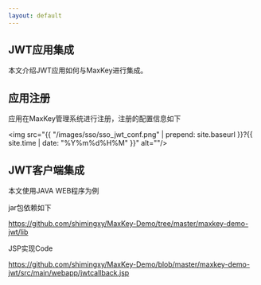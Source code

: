 ```yaml
---
layout: default
---
```

<h2>JWT应用集成</h2>
本文介绍JWT应用如何与MaxKey进行集成。

<h2>应用注册</h2>

应用在MaxKey管理系统进行注册，注册的配置信息如下

<img src="{{ "/images/sso/sso_jwt_conf.png" | prepend: site.baseurl }}?{{ site.time | date: "%Y%m%d%H%M" }}"  alt=""/>

<h2>JWT客户端集成</h2>

本文使用JAVA WEB程序为例

jar包依赖如下

https://github.com/shimingxy/MaxKey-Demo/tree/master/maxkey-demo-jwt/lib


JSP实现Code

https://github.com/shimingxy/MaxKey-Demo/blob/master/maxkey-demo-jwt/src/main/webapp/jwtcallback.jsp
